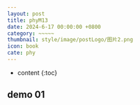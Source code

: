 ```yaml
---
layout: post
title: phyM13
date: 2024-6-17 00:00:00 +0800
category: ~~~~~
thumbnail: style/image/postLogo/图片2.png
icon: book
cate: phy
---
```

<!-- 
import { OrbitControls } from '/jsfun/threeOrbitControl.js';
import { GUI } from '/jsfun/threeGUI.js';
import { getRandomInt } from '/jsfun/jsfun_utils.js'; -->
* content
{:toc}


## demo 01


<div id="canva_container" style="width:100%;user-select:none;"></div>
<!-- <script src="../jsfun/ploter.js"></script> -->
<script>
    $(".post-container").css("max-width","1800px")
    $("#article").css("height","1800px")

// add_game_canvas_to_container("canva_container")
</script>

<script src="{{ '/jsfun/jsfun_utils.js' | prepend: site.baseurl    }}   "></script>
<script src="{{ '/jsfun/math.js' | prepend: site.baseurl    }}   "></script>
<script  type="module"  src="{{ '/jsfun/funfont.js' | prepend: site.baseurl    }}   "></script>





 <script>
    window.onload = function() {
    $("#footer").remove()
    $("#header").css("backdrop-filter","blur(51px) saturate(13)")

    }
</script>



